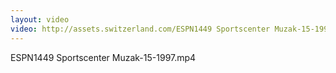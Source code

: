 ```yaml
---
layout: video
video: http://assets.switzerland.com/ESPN1449 Sportscenter Muzak-15-1997.mp4
---
```

ESPN1449 Sportscenter Muzak-15-1997.mp4
